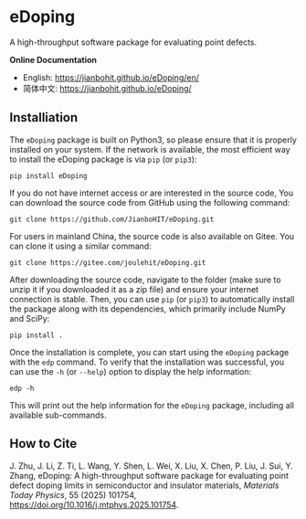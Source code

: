 # eDoping

A high-throughput software package for evaluating point defects.

**Online Documentation**
- English: https://jianbohit.github.io/eDoping/en/
- 简体中文: https://jianbohit.github.io/eDoping/

## Installiation

The `eDoping` package is built on Python3, so please ensure that it is 
properly installed on your system. If the network is available, 
the most efficient way to install the eDoping package is via 
`pip` (or `pip3`):

```
pip install eDoping
```

If you do not have internet access or are interested in the source code,
You can download the source code from GitHub using the following command:

```
git clone https://github.com/JianboHIT/eDoping.git
```

For users in mainland China, the source code is also available on Gitee. 
You can clone it using a similar command:

```
git clone https://gitee.com/joulehit/eDoping.git
```

After downloading the source code, navigate to the folder (make sure to 
unzip it if you downloaded it as a zip file) and ensure your internet 
connection is stable. Then, you can use `pip` (or `pip3`) to automatically 
install the package along with its dependencies, which primarily include 
NumPy and SciPy:

```
pip install .
```

Once the installation is complete, you can start using the `eDoping` package 
with the `edp` command. To verify that the installation was successful, 
you can use the `-h` (or `--help`) option to display the help information:

```
edp -h
```

This will print out the help information for the `eDoping` package, including 
all available sub-commands.

## How to Cite

J. Zhu, J. Li, Z. Ti, L. Wang, Y. Shen, L. Wei, X. Liu, X. Chen, P. Liu,
J. Sui, Y. Zhang, eDoping: A high-throughput software package for evaluating
point defect doping limits in semiconductor and insulator materials,
*Materials Today Physics*, 55 (2025) 101754,
https://doi.org/10.1016/j.mtphys.2025.101754.
